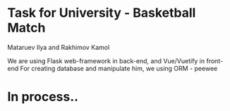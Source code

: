 # Task for University - Basketball Match


Mataruev Ilya and Rakhimov Kamol

We are using Flask web-framework in back-end, and Vue/Vuetify in front-end
For creating database and manipulate him, we using ORM - peewee


# In process..
